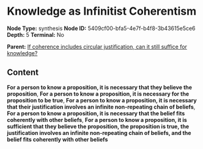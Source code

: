 # Knowledge as Infinitist Coherentism

**Node Type:** synthesis
**Node ID:** 5409cf00-bfa5-4e7f-b4f8-3b43615e5ce6
**Depth:** 5
**Terminal:** No

**Parent:** [If coherence includes circular justification, can it still suffice for knowledge?](if-coherence-includes-circular-justification-can-it-still-suffice-for-knowledge-antithesis-8030c483-2f8c-4057-901b-5a4f445f51b7.md)

## Content

**For a person to know a proposition, it is necessary that they believe the proposition**, **For a person to know a proposition, it is necessary for the proposition to be true**, **For a person to know a proposition, it is necessary that their justification involves an infinite non-repeating chain of beliefs**, **For a person to know a proposition, it is necessary that the belief fits coherently with other beliefs**, **For a person to know a proposition, it is sufficient that they believe the proposition, the proposition is true, the justification involves an infinite non-repeating chain of beliefs, and the belief fits coherently with other beliefs**
